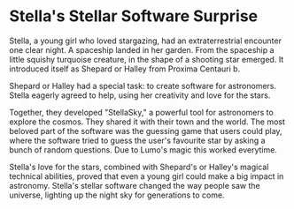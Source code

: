 # Stella's Stellar Software Surprise

Stella, a young girl who loved stargazing, had an extraterrestrial encounter one clear 
night. A spaceship landed in her garden. From the spaceship a little squishy turquoise creature, in the 
shape of a shooting star emerged. 
It introduced itself as Shepard or Halley from Proxima Centauri b.

Shepard or Halley had a special task: to create software for astronomers. Stella eagerly 
agreed to help, using her creativity and love for the stars.

Together, they developed "StellaSky," a powerful tool for astronomers to explore
the cosmos. They shared it with their town and the world. The most beloved part of 
the software was the guessing game that users could play, where the software tried to 
guess the user's favourite star by asking a bunch of random questions. Due to Lumo's 
magic this worked everytime.

Stella's love for the stars, combined with Shepard's or Halley's magical technical abilities, proved that even a 
young girl could make a big impact in astronomy. Stella's stellar software 
changed the way people saw the universe, lighting up the night sky for 
generations to come.
